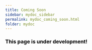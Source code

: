 ```yaml
---
title: Coming Soon
sidebar: mydoc_sidebar
permalink: mydoc_coming_soon.html
folder: mydoc
---
```



<h3 style="color:black">This page is under development!<h3>